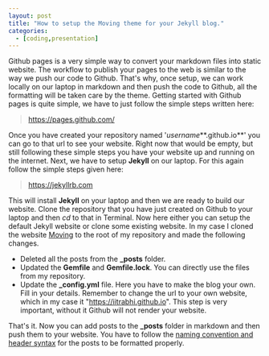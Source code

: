 ```yaml
---
layout: post
title: "How to setup the Moving theme for your Jekyll blog."
categories: 
  - [coding,presentation]
---
```


Github pages is a very simple way to convert your markdown files into static website. The workflow to publish your pages to the web is similar to the way we push our code to Github. That's why, once setup, we can work locally on our laptop in markdown and then push the code to Github, all the formatting will be taken care by the theme. Getting started with Github pages is quite simple, we have to just follow the simple steps written here:

> https://pages.github.com/

Once you have created your repository named '*username***.github.io**' you can go to that url to see your website. Right now that would be empty, but still following these simple steps you have your website up and running on the internet. Next, we have to setup **Jekyll** on our laptop. For this again follow the simple steps given here:

> https://jekyllrb.com

This will install **Jekyll** on your laptop and then we are ready to build our website. Clone the repository that you have just created on Github to your laptop and then *cd* to that in Terminal. Now here either you can setup the default Jekyll website or clone some existing website. In my case I cloned the website [Moving](https://github.com/huangyz0918/personal-page-blog) to the root of my repository and made the following changes.

- Deleted all the posts from the **_posts** folder.
- Updated the **Gemfile** and **Gemfile.lock**. You can directly use the files from my repository.
- Update the **_config.yml** file. Here you have to make the blog your own. Fill in your details. Remember to change the url to your own website, which in my case it "https://iitrabhi.github.io". This step is very important, without it Github will not render your website.

That's it. Now you can add posts to the **_posts** folder in markdown and then push them to your website. You have to follow the [naming convention and header syntax](https://jekyllrb.com/docs/posts/)  for the posts to be formatted properly.
